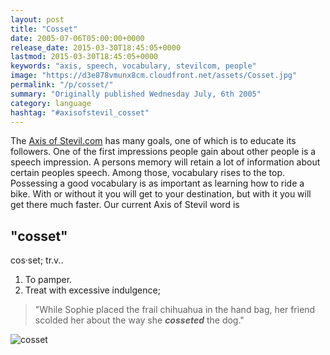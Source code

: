```yaml
---
layout: post
title: "Cosset"
date: 2005-07-06T05:00:00+0000
release_date: 2015-03-30T18:45:05+0000
lastmod: 2015-03-30T18:45:05+0000
keywords: "axis, speech, vocabulary, stevilcom, people"
image: "https://d3e878vmunx8cm.cloudfront.net/assets/Cosset.jpg"
permalink: "/p/cosset/"
summary: "Originally published Wednesday July, 6th 2005"
category: language
hashtag: "#axisofstevil_cosset"
---
```


[id_1]: https://d3e878vmunx8cm.cloudfront.net/assets/Cosset.jpg "cosset"
The [Axis of Stevil.com](/ "Axis of Stevil.com") has many goals, one of which is to educate its followers. One of the first impressions people gain about other people is a speech impression. A persons memory will retain a lot of information about certain peoples speech. Among those, vocabulary rises to the top. Possessing a good vocabulary is as important as learning how to ride a bike. With or without it you will get to your destination, but with it you will get there much faster. Our current Axis of Stevil word is

## "cosset" ##

cos·set; tr.v..

1. To pamper.
2. Treat with excessive indulgence;
 
> "While Sophie placed the frail chihuahua in the hand bag, her friend scolded her about the way she ***cosseted*** the dog."

![cosset][id_1]
